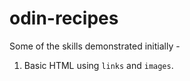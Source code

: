 # odin-recipes

Some of the skills demonstrated initially - 

1. Basic HTML using ```links``` and ```images```. 
